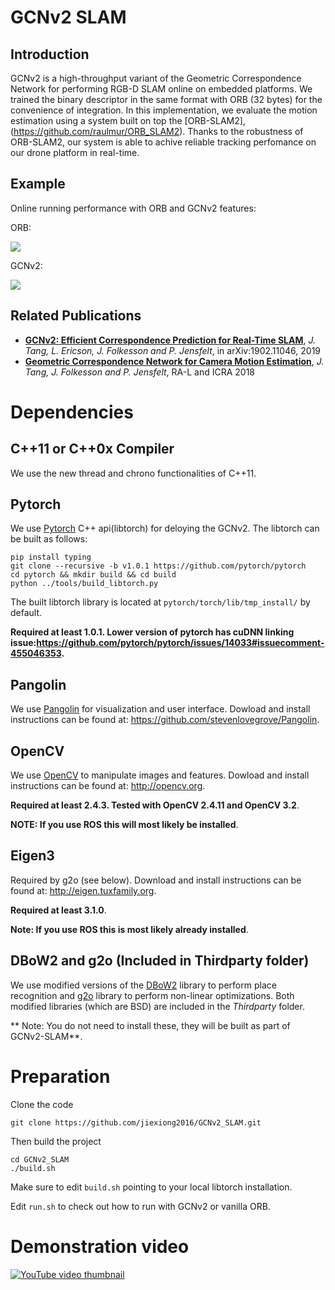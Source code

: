 # GCNv2 SLAM

## Introduction
GCNv2 is a high-throughput variant of the Geometric Correspondence Network for performing RGB-D SLAM online on embedded platforms. We trained the binary descriptor in the same format with ORB (32 bytes) for the convenience of integration. In this implementation, we evaluate the motion estimation using a system built on top the [ORB-SLAM2], (https://github.com/raulmur/ORB_SLAM2). Thanks to the robustness of ORB-SLAM2, our system is able to achive reliable tracking perfomance on our drone platform in real-time. 

## Example
Online running performance with ORB and GCNv2 features:

ORB:

![](orb.gif)

GCNv2:

![](gcn.gif)

## Related Publications

* **[GCNv2: Efficient Correspondence Prediction for Real-Time SLAM](https://arxiv.org/pdf/1902.11046.pdf)**, *J. Tang, L. Ericson, J. Folkesson and P. Jensfelt*, in arXiv:1902.11046, 2019
* **[Geometric Correspondence Network for Camera Motion Estimation](http://ieeexplore.ieee.org/stamp/stamp.jsp?tp=&arnumber=8260906&isnumber=8214927)**, *J. Tang, J. Folkesson and P. Jensfelt*, RA-L and ICRA 2018

# Dependencies

## C++11 or C++0x Compiler
We use the new thread and chrono functionalities of C++11.

## Pytorch
We use [Pytorch](https://github.com/pytorch/pytorch) C++ api(libtorch) for deloying the GCNv2. The libtorch can be built as follows:
```
pip install typing
git clone --recursive -b v1.0.1 https://github.com/pytorch/pytorch
cd pytorch && mkdir build && cd build
python ../tools/build_libtorch.py
```
The built libtorch library is located at ```pytorch/torch/lib/tmp_install/``` by default.

**Required at least 1.0.1. Lower version of pytorch has cuDNN linking issue:https://github.com/pytorch/pytorch/issues/14033#issuecomment-455046353.**

## Pangolin
We use [Pangolin](https://github.com/stevenlovegrove/Pangolin) for visualization and user interface. Dowload and install instructions can be found at: https://github.com/stevenlovegrove/Pangolin.

## OpenCV
We use [OpenCV](http://opencv.org) to manipulate images and features. Dowload and install instructions can be found at: http://opencv.org. 

**Required at least 2.4.3. Tested with OpenCV 2.4.11 and OpenCV 3.2**.

**NOTE: If you use ROS this will most likely be installed**.

## Eigen3
Required by g2o (see below). Download and install instructions can be found at: http://eigen.tuxfamily.org. 

**Required at least 3.1.0**.

**Note: If you use ROS this is most likely already installed**.

## DBoW2 and g2o (Included in Thirdparty folder)
We use modified versions of the [DBoW2](https://github.com/dorian3d/DBoW2) library to perform place recognition and [g2o](https://github.com/RainerKuemmerle/g2o) library to perform non-linear optimizations. Both modified libraries (which are BSD) are included in the *Thirdparty* folder. 

** Note: You do not need to install these, they will be built as part of GCNv2-SLAM**.

# Preparation
Clone the code
```
git clone https://github.com/jiexiong2016/GCNv2_SLAM.git
```
Then build the project 
```
cd GCNv2_SLAM
./build.sh
```
Make sure to edit `build.sh` pointing to your local libtorch installation. 

Edit `run.sh` to check out how to run with GCNv2 or vanilla ORB.

# Demonstration video

[![YouTube video thumbnail](https://i.ytimg.com/vi/pz-gdnR9tAM/hqdefault.jpg)](https://www.youtube.com/watch?v=pz-gdnR9tAM)
